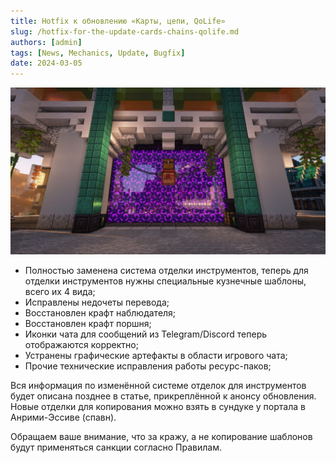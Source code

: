 ```yaml
---
title: Hotfix к обновлению «Карты, цепи, QoLife»
slug: /hotfix-for-the-update-cards-chains-qolife.md
authors: [admin]
tags: [News, Mechanics, Update, Bugfix]
date: 2024-03-05
---
```


![Портал в Нижний мир в Анрими-Эссиве на HardShard](./img/portal-v-anrimi-essive-na-hardshard.jpg)

<!-- truncate -->

- Полностью заменена система отделки инструментов, теперь для отделки инструментов нужны специальные кузнечные шаблоны, всего их 4 вида;
- Исправлены недочеты перевода;
- Восстановлен крафт наблюдателя;
- Восстановлен крафт поршня;
- Иконки чата для сообщений из Telegram/Discord теперь отображаются корректно;
- Устранены графические артефакты в области игрового чата;
- Прочие технические исправления работы ресурс-паков;

Вся информация по изменённой системе отделок для инструментов будет описана позднее в статье, прикреплённой к анонсу обновления. Новые отделки для копирования можно взять в сундуке у портала в Анрими-Эссиве (спавн). 

Обращаем ваше внимание, что за кражу, а не копирование шаблонов будут применяться санкции согласно Правилам.